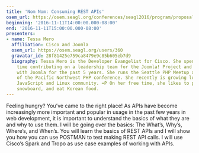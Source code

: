 ```yaml
---
title: 'Nom Nom: Consuming REST APIs'
osem_url: https://osem.seagl.org/conferences/seagl2016/program/proposals/177
beginning: '2016-11-11T14:00:00.000-08:00'
end: '2016-11-11T15:00:00.000-08:00'
presenters:
- name: Tessa Mero
  affiliation: Cisco and Joomla
  osem_url: https://osem.seagl.org/users/360
  gravatar_id: 28f81425e759ca8479e9c85b605eb7d9
  biography: Tessa Mero is the Developer Evangelist for Cisco. She spends her extra
    time contributing on a leadership team for the Joomla! Project and has been involved
    with Joomla for the past 5 years. She runs the Seattle PHP Meetup and is the organizer
    of the Pacific Northwest PHP conference. She recently is growing love for the
    JavaScript and Linux community. =P On her free time, she likes to play video games,
    snowboard, and eat Korean food.
---
```


Feeling hungry? You’ve came to the right place! As APIs have become increasingly more important and popular in usage in the past few years in web development, it is important to understand the basics of what they are and why to use them. I will be going over the basics: The What’s, Why’s, Where’s, and When’s. You will learn the basics of REST APIs and I will show you how you can use POSTMAN to test making REST API calls. I will use Cisco’s Spark and Tropo as use case examples of working with APIs.

